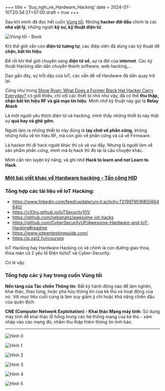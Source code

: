 +++
title = 'Suy_nghi_ve_Hardware_Hacking'
date = 2024-07-10T20:34:27+07:00
draft = true
+++

Sau khi mình đã đọc hết cuốn [Vùng tối](https://tiki.vn/khoa-hoc-kham-pha-vung-toi-lich-su-bi-an-cua-chien-tranh-mang-p251393388.html). Những **hacker đời đầu** chính là các **nhà vật lý**, những người **kỹ sư, kỹ thuật điện tử**.

![Vùng tối - Book](https://salt.tikicdn.com/cache/540x540/ts/product/46/60/43/e4ff35baeeaf8bb049e0c864e6132c6b.jpg)

Khi thế giới vẫn còn **điện tử tương tự**, các điệp viên đã dùng các kỹ thuật để **chặn, bắt tín hiệu**.

Để rồi khi thế giới chuyển sang **điện tử số**, sự ra đời của **internet**. Các kỹ thuật Hacking dần dần chuyển thành software, web hacking,...

Dạo gần đây, sự trỗi dậy của IoT, các vấn đề về Hardware đã dần quay trở lại.

Cũng như trong [Show Ryan: What Does a Former Black Hat Hacker Carry Everyday?](https://www.youtube.com/watch?v=7MIoFxwawc0&list=WL&index=4&t=1s) có giới thiệu, chỉ với các thiết bị nhỏ như vậy, đã có thể **thu thập, chặn bắt tín hiệu RF và giả mạo tín hiệu**. Mình nhớ kỹ thuật này gọi là **Relay Atack**

Là một người yêu thích điện tử và hacking, mình thấy những thiết bị này thật sự **quá hay và ghê gớm**.

Người làm ra những thiết bị này đúng là **tay chơi về phần cứng**, không những hiểu về tín hiệu RF, mà còn giỏi về phần cứng và cả về Firmware.

Là hacker thì đi hack người khác thì có vẻ vui đấy. Nhưng là người làm về sản phẩm phần cứng, mình mà bị hack thì đó lại là câu chuyện khác.

Mình cần rèn luyện kỹ năng, và ghi nhớ **Hack to learn and not Learn to Hack**. 

### [Một bài viết khác về Hardware hacking - Tấn công HID](https://whitehat.vn/threads/tan-cong-hid-la-gi-minh-da-de-dang-che-tao-usb-theo-doi-danh-cap-du-lieu-nhu-the-nao.18012/)
 
### Tổng hợp các tài liệu về IoT Hacking:
- https://www.linkedin.com/feed/update/urn:li:activity:7219979516855664640/
- https://v33ru.github.io/IoTSecurity101/
- https://github.com/nebgnahz/awesome-iot-hacks
- https://github.com/CyberSecurityUP/Awesome-Hardware-and-IoT-Hacking#readme
- https://www.iotpentestingguide.com/
- https://p.ost2.fyi/courses

IoT Hacking hay Hardware Hacking có vẻ chính là con đường giao thoa, thỏa mãn cả 2 yếu tố Điện tử/IoT và Cyber-Security.

Có lẻ vậy.

### Tổng hợp các ý hay trong cuốn **Vùng tối**

**Nền tảng của Tác chiến Thông tin:** Bất kỳ hành động nào để làm nghẽn, khai thác, thao túng, hoặc phá hủy thông tin của kẻ thù và hoạt động của nó. Với mục tiêu cuối cùng là làm suy giảm ý chí hoặc khả năng chiến đấu của quân địch.

**CNE (Computer Network Exploitation) - Khai thác Mạng máy tính:** Sử dụng máy tính để khai thác lỗ hổng trong các hệ thống mạng của kẻ thù - xâm nhập vào các mạng đó, nhằm thu thập thêm thông tin tình báo.

---------------------------------------------------------------------

![Hình 0](/image/CyberSecurity/Hardware_Hacking/Hinh_0.jpg)

![Hình 1](/image/CyberSecurity/Hardware_Hacking/Hinh_1.jpg)

![Hình 2](/image/CyberSecurity/Hardware_Hacking/Hinh_2.jpg)

![Hình 3](/image/CyberSecurity/Hardware_Hacking/Hinh_3.jpg)

![Hình 4](/image/CyberSecurity/Hardware_Hacking/Hinh_4.jpg)

![Hình 5](/image/CyberSecurity/Hardware_Hacking/Hinh_5.jpg)

